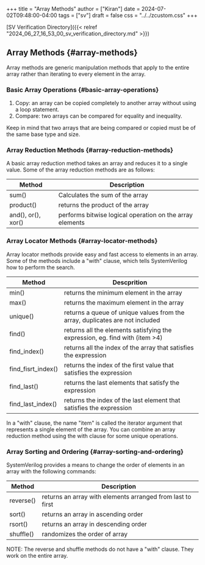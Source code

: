 +++
title = "Array Methods"
author = ["Kiran"]
date = 2024-07-02T09:48:00-04:00
tags = ["sv"]
draft = false
css = "../../zcustom.css"
+++

[SV Verification Directory]({{< relref "2024_06_27_16_53_00_sv_verification_directory.md" >}})


## Array Methods {#array-methods}

Array methods are generic manipulation methods that apply to the entire array rather than iterating to every element in the array.


### Basic Array Operations {#basic-array-operations}

1.  Copy: an array can be copied completely to another array without using a loop statement.
2.  Compare: two arrays can be compared for equality and inequality.

Keep in mind that two arrays that are being compared or copied must be of the same base type and size.


### Array Reduction Methods {#array-reduction-methods}

A basic array reduction method takes an array and reduces it to a single value. Some of the array reduction methods are as follows:

| Method             | Description                                              |
|--------------------|----------------------------------------------------------|
| sum()              | Calculates the sum of the array                          |
| product()          | returns the product of the array                         |
| and(), or(), xor() | performs bitwise logical operation on the array elements |


### Array Locator Methods {#array-locator-methods}

Array locator methods provide easy and fast access to elements in an array. Some of the methods include a "with" clause, which tells SystemVerilog how to perform the search.

| Method             | Descprition                                                                    |
|--------------------|--------------------------------------------------------------------------------|
| min()              | returns the minimum element in the array                                       |
| max()              | returns the maximum element in the array                                       |
| unique()           | returns a queue of unique values from the array, duplicates are not included   |
| find()             | returns all the elements satisfying the expression, eg. find with (item &gt;4) |
| find_index()       | returns all the index of the array that satisfies the expression               |
| find_fisrt_index() | returns the index of the first value that satisfies the expression             |
| find_last()        | returns the last elements that satisfy the expression                          |
| find_last_index()  | returns the index of the last element that satisfies the expression            |

In a "with" clause, the name "item" is called the iterator argument that represents a single element of the array. You can combine an array reduction method using the with clause for some unique operations.


### Array Sorting and Ordering {#array-sorting-and-ordering}

SystemVerilog provides a means to change the order of elements in an array with the following commands:

| Method    | Description                                                |
|-----------|------------------------------------------------------------|
| reverse() | returns an array with elements arranged from last to first |
| sort()    | returns an array in ascending order                        |
| rsort()   | returns an array in descending order                       |
| shuffle() | randomizes the order of array                              |

NOTE: The reverse and shuffle methods do not have a "with" clause. They work on the entire array.
